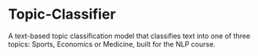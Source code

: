 # Topic-Classifier
A text-based topic classification model that classifies text into one of three topics: Sports, Economics or Medicine, built for the NLP course.
